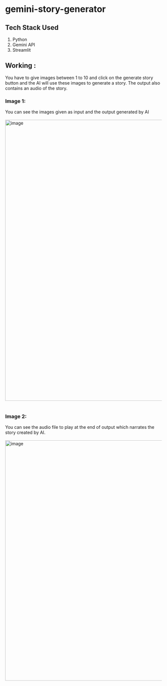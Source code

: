 # gemini-story-generator

## Tech Stack Used
1. Python
2. Gemini API
3. Streamlit

## Working :
You have to give images between 1 to 10 and click on the generate story button and the AI will use these images to generate a story. The output also contains an audio of the story. 
<br>

### Image 1:
You can see the images given as input and the output generated by AI 
<br> <br>
<img width="1920" height="904" alt="image" src="https://github.com/user-attachments/assets/22354131-31bf-4400-ab6b-8c3efb2b9791" />
<br> <br> 

### Image 2:
You can see the audio file to play at the end of output which narrates the story created by AI.
<br><br> 
<img width="1865" height="773" alt="image" src="https://github.com/user-attachments/assets/ecdfd965-455c-4a59-b1b8-8fe98dcb2706" />
